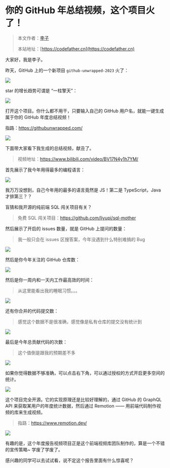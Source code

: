 # 你的 GitHub 年总结视频，这个项目火了！

> 本文作者：[李子](https://yuyuanweb.feishu.cn/wiki/Abldw5WkjidySxkKxU2cQdAtnah)
>
> 本站地址：[https://codefather.cn](https://codefather.cn)

大家好，我是李子。

昨天，GitHub 上的一个新项目 `github-unwrapped-2023` 火了：

![](https://pic.yupi.icu/1/1702535669886-e819a155-707f-4679-8f87-bc0201c7f49f.png)



star 的增长趋势可谓是 “一柱擎天”：

![](https://pic.yupi.icu/1/1702534500740-9801e806-576c-49eb-ba02-47df9f6ef50b.png)



打开这个项目。你什么都不用干，只要输入自己的 GitHub 用户名，就能一键生成属于你的 GitHub 年度总结视频！

指路：https://githubunwrapped.com/

![](https://pic.yupi.icu/1/1702534764429-399a20b4-37b1-4e55-8a2d-07c943ea2128.png)



下面带大家看下我生成的总结视频，献丑了。

> 视频地址：https://www.bilibili.com/video/BV17N4y1h7YM/

首先展示了我今年用得最多的编程语言：

![](https://pic.yupi.icu/1/1702534859389-2bd448c4-7d19-4bdc-90d1-dd63705223bb.png)



我万万没想到，自己今年用的最多的语言竟然是 JS！第二是 TypeScript，Java 才排第三？？

盲猜和我开源的纯前端 SQL 闯关项目有关？

> 免费 SQL 闯关项目：https://github.com/liyupi/sql-mother



然后展示了开启的 issues 数量，就是 GitHub 上提问的数量：

> 我一般只会在 issues 区搜答案，今年没遇到什么特别难搞的 Bug

![](https://pic.yupi.icu/1/1702535136972-c8a5b817-9abd-40aa-9482-dc0cd69986d9.png)



然后是你今年关注的 GitHub 仓库数： 

![](https://pic.yupi.icu/1/1702535371179-a3548167-0856-498c-87af-2303153ee1df.png)



然后是你一周内和一天内工作最高效的时间：

> 从这里能看出我的睡眠习惯。。。

![](https://pic.yupi.icu/1/1702535220943-9c8c4f25-ba64-4339-98f4-27997baeafb6.png)



还有你合并的代码提交数：

> 感觉这个数据不是很准确，感觉像是私有仓库的提交没有统计到

![](https://pic.yupi.icu/1/1702535149514-2de0ff68-e559-4b31-bba7-9738ba48c6df.png)



最后是今年总贡献代码的次数：

> 这个值倒是跟我的预期差不多

![](https://pic.yupi.icu/1/1702535268533-41d8f463-df06-4606-966a-754dd675fd25.png)



如果你觉得数据不够准确，可以点击右下角，可以通过授权的方式开启更多空间的统计。

![](https://pic.yupi.icu/1/image-20231214155309339.png)

这个项目完全开源。它的实现原理还是比较好理解的，通过 GitHub 的 GraphQL API 来获取某用户的年度统计数据，然后通过 Remotion —— 用前端代码制作视频的库来生成视频。

> 指路：https://www.remotion.dev/

![](https://pic.yupi.icu/1/image-20231214155357109.png)

有趣的是，这个年度报告视频项目正是这个前端视频库团队制作的，算是一个不错的宣传策略~ 学废了学废了。

感兴趣的同学可以去试试看，说不定这个报告里面有什么惊喜呢？